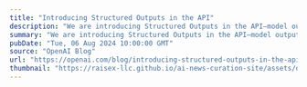 ```yaml
---
title: "Introducing Structured Outputs in the API"
description: "We are introducing Structured Outputs in the API—model outputs now reliably adhere to developer-supplied JSON Schemas."
summary: "We are introducing Structured Outputs in the API—model outputs now reliably adhere to developer-supplied JSON Schemas."
pubDate: "Tue, 06 Aug 2024 10:00:00 GMT"
source: "OpenAI Blog"
url: "https://openai.com/blog/introducing-structured-outputs-in-the-api"
thumbnail: "https://raisex-llc.github.io/ai-news-curation-site/assets/openai_logo.png"
---
```


